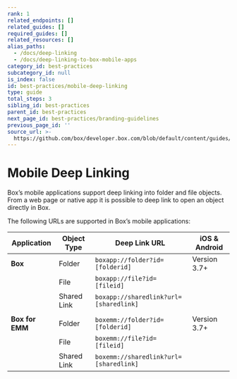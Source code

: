 ```yaml
---
rank: 1
related_endpoints: []
related_guides: []
required_guides: []
related_resources: []
alias_paths:
  - /docs/deep-linking
  - /docs/deep-linking-to-box-mobile-apps
category_id: best-practices
subcategory_id: null
is_index: false
id: best-practices/mobile-deep-linking
type: guide
total_steps: 3
sibling_id: best-practices
parent_id: best-practices
next_page_id: best-practices/branding-guidelines
previous_page_id: ''
source_url: >-
  https://github.com/box/developer.box.com/blob/default/content/guides/best-practices/mobile-deep-linking.md
---
```


# Mobile Deep Linking

Box’s mobile applications support deep linking into folder and file objects.
From a web page or native app it is possible to deep link to open an object
directly in Box.

The following URLs are supported in Box’s mobile applications:

<!-- markdownlint-disable line-length -->

| Application     | Object Type | Deep Link URL                          | iOS & Android |
| --------------- | ----------- | -------------------------------------- | ------------- |
| **Box**         | Folder      | `boxapp://folder?id=[folderid]`        | Version 3.7+  |
|                 | File        | `boxapp://file?id=[fileid]`            |               |
|                 | Shared Link | `boxapp://sharedlink?url=[sharedlink]` |               |
|                 |             |                                        |               |
| **Box for EMM** | Folder      | `boxemm://folder?id=[folderid]`        | Version 3.7+  |
|                 | File        | `boxemm://file?id=[fileid]`            |               |
|                 | Shared Link | `boxemm://sharedlink?url=[sharedlink]` |               |

<!-- markdownlint-enable line-length -->
